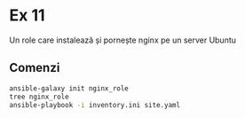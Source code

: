 # Ex 11

Un role care instalează și pornește nginx pe un server Ubuntu

## Comenzi

```bash
ansible-galaxy init nginx_role
tree nginx_role
ansible-playbook -i inventory.ini site.yaml
```
